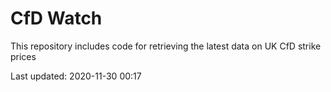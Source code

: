 # CfD Watch

This repository includes code for retrieving the latest data on UK CfD strike prices

Last updated: 2020-11-30 00:17
